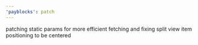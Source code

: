 ```yaml
---
'payblocks': patch
---
```


patching static params for more efficient fetching and fixing split view item positioning to be centered
